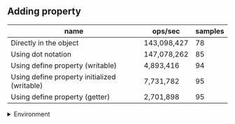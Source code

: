 ## Adding property

|name|ops/sec|samples|
|-|-|-|
|Directly in the object|143,098,427|78|
|Using dot notation|147,078,262|85|
|Using define property (writable)|4,893,416|94|
|Using define property initialized (writable)|7,731,782|95|
|Using define property (getter)|2,701,898|95|


<details>
<summary>Environment</summary>

* __Machine:__ linux x64 | 4 vCPUs | 15.2GB Mem
* __Run:__ Fri May 03 2024 20:21:29 GMT+0000 (Coordinated Universal Time)
</details>

<!--
{"environment":{"platform":"linux","arch":"x64","cpus":4,"totalMemory":15.245216369628906},"benchmarks":[{"name":"Directly in the object","opsSec":143098426.87349737,"samples":7},{"name":"Using dot notation","opsSec":147078261.58979377,"samples":6},{"name":"Using define property (writable)","opsSec":4893416.468456979,"samples":5},{"name":"Using define property initialized (writable)","opsSec":7731782.219340368,"samples":4},{"name":"Using define property (getter)","opsSec":2701898.3411655263,"samples":4}]}-->
